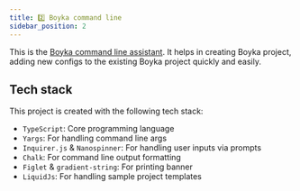 ```yaml
---
title: 2️⃣ Boyka command line
sidebar_position: 2
---
```


This is the [Boyka command line assistant](https://github.com/BoykaFramework/boyka-cli). It helps in creating Boyka project, adding new configs to the existing Boyka project quickly and easily.

## Tech stack

This project is created with the following tech stack:

- `TypeScript`: Core programming language
- `Yargs`: For handling command line args
- `Inquirer.js` & `Nanospinner`: For handling user inputs via prompts
- `Chalk`: For command line output formatting
- `Figlet` & `gradient-string`: For printing banner
- `LiquidJs`: For handling sample project templates
